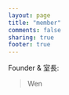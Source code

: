 ```yaml
---
layout: page
title: "member" 
comments: false
sharing: true
footer: true
---
```

 
Founder & 室長:
>	Wen
